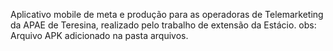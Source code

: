Aplicativo mobile de meta e produção para as operadoras de Telemarketing da APAE de Teresina, realizado pelo trabalho de extensão da Estácio.
obs: Arquivo APK adicionado na pasta arquivos.
